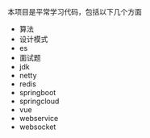 本项目是平常学习代码，包括以下几个方面
- 算法
- 设计模式
- es
- 面试题
- jdk
- netty
- redis
- springboot
- springcloud
- vue
- webservice
- websocket

